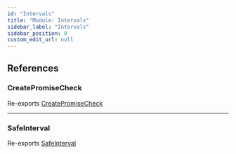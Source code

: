 ```yaml
---
id: "Intervals"
title: "Module: Intervals"
sidebar_label: "Intervals"
sidebar_position: 0
custom_edit_url: null
---
```


## References

### CreatePromiseCheck

Re-exports [CreatePromiseCheck](Intervals_CreatePromiseCheck.md#createpromisecheck)

___

### SafeInterval

Re-exports [SafeInterval](../classes/Intervals_SafeInterval.SafeInterval.md)
